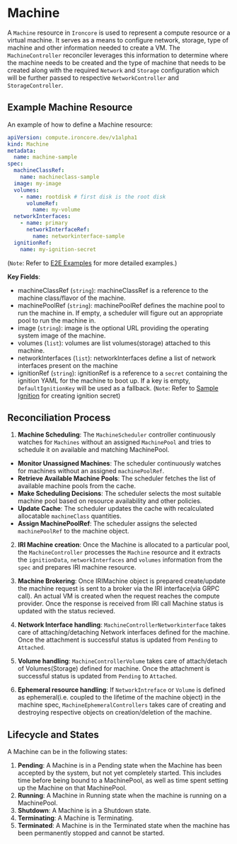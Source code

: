# Machine

A `Machine` resource in `Ironcore` is used to represent a compute resource or a virtual machine. 
It serves as a means to configure network, storage, type of machine and other information needed to create a VM. The `MachineController` reconciler leverages this information to determine where the machine needs to be created and the type of machine that needs to be created along with the required `Network` and `Storage` configuration which will be further passed to respective `NetworkController` and `StorageController`.

## Example Machine Resource

An example of how to define a Machine resource:

```yaml
apiVersion: compute.ironcore.dev/v1alpha1
kind: Machine
metadata:
  name: machine-sample
spec:
  machineClassRef:
    name: machineclass-sample
  image: my-image
  volumes:
    - name: rootdisk # first disk is the root disk
      volumeRef:
        name: my-volume
  networkInterfaces:
    - name: primary
      networkInterfaceRef:
        name: networkinterface-sample
  ignitionRef:
    name: my-ignition-secret
```
(`Note`: Refer to <a href="https://github.com/ironcore-dev/ironcore/tree/main/config/samples/e2e">E2E Examples</a> for more detailed examples.)

**Key Fields**:

- machineClassRef (`string`): machineClassRef is a reference to the machine class/flavor of the machine.
- machinePoolRef (`string`): machinePoolRef defines the machine pool to run the machine in. If empty, a scheduler will figure out an appropriate pool to run the machine in.
- image (`string`): image is the optional URL providing the operating system image of the machine.
- volumes (`list`): volumes are list volumes(storage) attached to this machine.
- networkInterfaces (`list`): networkInterfaces define a list of network interfaces present on the machine
- ignitionRef (`string`): ignitionRef is a reference to a `secret` containing the ignition YAML for the machine to boot up. If a key is empty, `DefaultIgnitionKey` will be used as a fallback. (`Note`: Refer to <a href="https://github.com/ironcore-dev/ironcore/tree/main/config/samples/e2e/bases/ignition">Sample Ignition</a> for creating ignition secret)


## Reconciliation Process

1. **Machine Scheduling**: 
The `MachineScheduler` controller continuously watches for `Machines` without an assigned `MachinePool` and tries to schedule it on available and matching MachinePool.
  - **Monitor Unassigned Machines**: The scheduler continuously watches for machines without an assigned `machinePoolRef`.
  - **Retrieve Available Machine Pools**: The scheduler fetches the list of available machine pools from the cache.
  - **Make Scheduling Decisions**: The scheduler selects the most suitable machine pool based on resource availability and other policies.
  - **Update Cache**: The scheduler updates the cache with recalculated allocatable `machineClass` quantities.
  - **Assign MachinePoolRef**: The scheduler assigns the selected `machinePoolRef` to the machine object.

2. **IRI Machine creation**: Once the Machine is allocated to a particular pool, the `MachineController` processes the `Machine` resource and it extracts the `ignitionData`, `networkInterfaces` and `volumes` information from the `spec` and prepares IRI machine resource.

3. **Machine Brokering**: Once IRIMachine object is prepared create/update the machine request is sent to a broker via the IRI interface(via GRPC call). An actual VM is created when the request reaches the compute provider. Once the response is received from IRI call Machine status is updated with the status recieved.

4. **Network Interface handling**: `MachineControllerNetworkinterface` takes care of attaching/detaching Network interfaces defined for the machine. Once the attachment is successful status is updated from `Pending` to `Attached`.

5. **Volume handling**: `MachineControllerVolume` takes care of attach/detach of Volumes(Storage) defined for machine. Once the attachment is successful status is updated from `Pending` to `Attached`.

6. **Ephemeral resource handling**: If `NetworkIntreface` or `Volume` is defined as ephemeral(i.e. coupled to the lifetime of the machine object) in the machine spec, `MachineEphemeralControllers` takes care of creating and destroying respective objects on creation/deletion of the machine. 

## Lifecycle and States

A Machine can be in the following states:
1. **Pending**:  A Machine is in a Pending state when the Machine has been accepted by the system, but not yet completely started. This includes time before being bound to a MachinePool, as well as time spent setting up the Machine on that MachinePool. 
2. **Running**: A Machine in Running state when the machine is running on a MachinePool.
2. **Shutdown**: A Machine is in a Shutdown state.
3. **Terminating**: A Machine is Terminating.
2. **Terminated**: A Machine is in the Terminated state when the machine has been permanently stopped and cannot be started.